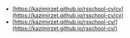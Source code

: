 * [https://kazimirzet.github.io/rsschool-cv/cv](https://kazimirzet.github.io/rsschool-cv/cv)
* [https://kazimirzet.github.io/rsschool-cv/](https://kazimirzet.github.io/rsschool-cv/)
